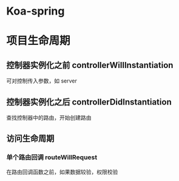 # Koa-spring

# 项目生命周期
## 控制器实例化之前 controllerWillInstantiation
可对控制传入参数，如 server

## 控制器实例化之后 controllerDidInstantiation
查找控制器中的路由，开始创建路由

## 访问生命周期
### 单个路由回调 routeWillRequest
在路由回调函数之前，如果数据较验，权限校验

